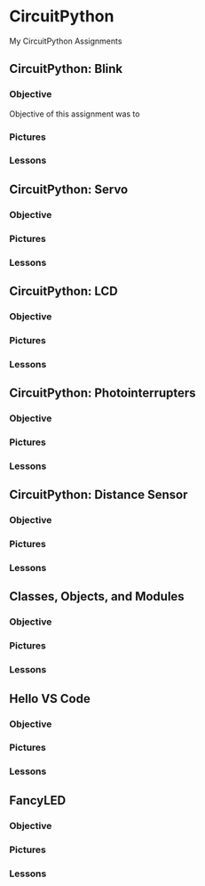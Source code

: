 # CircuitPython

My CircuitPython Assignments

## CircuitPython: Blink
### Objective
Objective of this assignment was to 
### Pictures
### Lessons

## CircuitPython: Servo
### Objective
### Pictures
### Lessons

## CircuitPython: LCD
### Objective
### Pictures
### Lessons

## CircuitPython: Photointerrupters
### Objective
### Pictures
### Lessons

## CircuitPython: Distance Sensor
### Objective
### Pictures
### Lessons

## Classes, Objects, and Modules
### Objective
### Pictures
### Lessons

## Hello VS Code
### Objective
### Pictures
### Lessons

## FancyLED
### Objective
### Pictures
### Lessons


